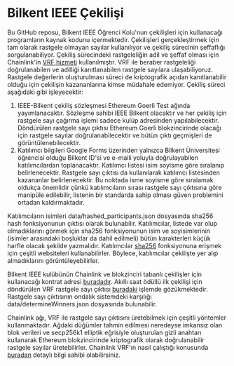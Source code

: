 # Bilkent IEEE Çekilişi
Bu GitHub reposu, Bilkent IEEE Öğrenci Kolu'nun çekilişleri için kullanacağı programların kaynak kodunu içermektedir. Çekilişleri gerçekleştirmek için tam olarak rastgele olmayan sayılar kullanılıyor ve çekiliş sürecinin şeffaflığı sorgulanabiliyor. Çekiliş sürecindeki rastgeleliğin adil ve şeffaf olması için Chainlink'in [VRF hizmeti](https://docs.chain.link/docs/vrf/v2/introduction/) kullanılmıştır. VRF ile beraber rastgeleliği doğrulanabilen ve adilliği kanıtlanabilen rastgele sayılara ulaşabiliyoruz. Rastgele değerlerin oluşturulması süreci de kriptografik açıdan kanıtlanabilir olduğu için çekilişin kazananlarına kimse müdahale edemiyor. Çekiliş süreci aşağıdaki gibi işleyecektir:
1. IEEE-Bilkent çekiliş sözleşmesi Ethereum Goerli Test ağında yayımlanacaktır. Sözleşme sahibi IEEE Bilkent olacaktır ve her çekiliş için rastgele sayı çağırma işlemi sadece kulüp adresinden yapılabilecektir. Döndürülen rastgele sayı çıktısı Ethereum Goerli blokzincirinde olacağı için rastgele sayılar doğrulanabilecektir ve bütün çıktı geçmişleri de görüntülenebilecektir.
2. Katılımcı bilgileri Google Forms üzerinden yalnızca Bilkent Üniversitesi öğrencisi olduğu Bilkent ID'si ve e-maili yoluyla doğrulayabilen katılımcılardan toplanacaktır. Katılımcı listesi isim soyisme göre sıralanıp belirlenecektir. Rastgele sayı çıktısı da kullanılarak katılımcı listesinden kazananlar belirlenecektir. Bu noktada isme soyisme göre sıralamak oldukça önemlidir çünkü katılımcıların sırası rastgele sayı çıktısına göre manipüle edilebilir, listenin bir standarda sahip olması güven problemini ortadan kaldırmaktadır.

Katılımcıların isimleri data/hashed_participants.json dosyasında sha256 hash fonksiyonunun çıktısı olarak bulunabilir. Katılımcılar, listede var olup olmadıklarını görmek için sha256 fonksiyonunun isim ve soyisimlerinin (isimler arasındaki boşluklar da dahil edilmeli) bütün karakterleri küçük harfle olacak şekilde yazmalıdır. Katılımcılar [sha256](https://emn178.github.io/online-tools/sha256.html) fonksiyonuna erişmek için çeşitli websiteleri kullanabilirler. Böylece, katılımcılar çekilişte yer alıp almadıklarını görüntüleyebilirler.  

Bilkent IEEE kulübünün Chainlink ve blokzinciri tabanlı çekilişler için kullanacağı kontrat adresi [buradadır](https://goerli.etherscan.io/address/0xab56b9bf3fbd93d4d10084090286306d2bfd1e04). Akıllı saat ödüllü ilk çekilişi için döndürülen VRF rastgele sayı çıktısı [buradaki](https://goerli.etherscan.io/tx/0x0c49108d45a0dc889220a9428322c59f476ece48574e39b2f10d7acd69662574) işlemde gözükmektedir. Rastgele sayı çıktısının ondalık sistemdeki karşılığı data/determineWinners.json dosyasında bulunabilir.

Chainlink ağı, VRF ile rastgele sayı çıktısını üretebilmek için çeşitli yöntemler kullanmaktadır. Ağdaki düğümler tahmin edilmesi neredeyse imkansız olan blok verileri ve secp256k1 elliptik eğrisiyle oluşturulan gizli anahtarı kullanarak Ethereum blokzincirinde kriptografik olarak doğrulanabilir rastgele sayılar üretebilirler. Chainlink VRF'ın nasıl çalıştığı konusunda [buradan](https://blog.chain.link/chainlink-vrf-on-chain-verifiable-randomness/) detaylı bilgi sahibi olabilirsiniz.
